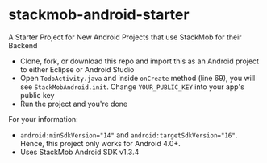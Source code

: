 stackmob-android-starter
========================

A Starter Project for New Android Projects that use StackMob for their Backend

* Clone, fork, or download this repo and import this as an Android project to either Eclipse or Android Studio
* Open `TodoActivity.java` and inside `onCreate` method (line 69), you will see `StackMobAndroid.init`. Change `YOUR_PUBLIC_KEY` into your app's public key
* Run the project and you're done


For your information:
* `android:minSdkVersion="14"` and `android:targetSdkVersion="16"`. Hence, this project only works for Android 4.0+.
* Uses StackMob Android SDK v1.3.4
